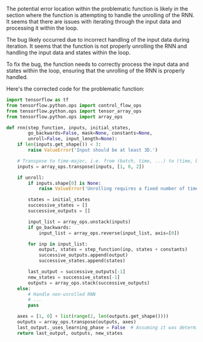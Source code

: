 The potential error location within the problematic function is likely in the section where the function is attempting to handle the unrolling of the RNN. It seems that there are issues with iterating through the input data and processing it within the loop.

The bug likely occurred due to incorrect handling of the input data during iteration. It seems that the function is not properly unrolling the RNN and handling the input data and states within the loop.

To fix the bug, the function needs to correctly process the input data and states within the loop, ensuring that the unrolling of the RNN is properly handled.

Here's the corrected code for the problematic function:

```python
import tensorflow as tf
from tensorflow.python.ops import control_flow_ops
from tensorflow.python.ops import tensor_array_ops
from tensorflow.python.ops import array_ops

def rnn(step_function, inputs, initial_states,
        go_backwards=False, mask=None, constants=None,
        unroll=False, input_length=None):
    if len(inputs.get_shape()) < 3:
        raise ValueError('Input should be at least 3D.')

    # Transpose to time-major, i.e. from (batch, time, ...) to (time, batch, ...)
    inputs = array_ops.transpose(inputs, [1, 0, 2])

    if unroll:
        if inputs.shape[0] is None:
            raise ValueError('Unrolling requires a fixed number of timesteps.')

        states = initial_states
        successive_states = []
        successive_outputs = []

        input_list = array_ops.unstack(inputs)
        if go_backwards:
            input_list = array_ops.reverse(input_list, axis=[0])

        for inp in input_list:
            output, states = step_function(inp, states + constants)
            successive_outputs.append(output)
            successive_states.append(states)

        last_output = successive_outputs[-1]
        new_states = successive_states[-1]
        outputs = array_ops.stack(successive_outputs)
    else:
        # Handle non-unrolled RNN
        # ...
        pass

    axes = [1, 0] + list(range(2, len(outputs.get_shape())))
    outputs = array_ops.transpose(outputs, axes)
    last_output._uses_learning_phase = False  # Assuming it was determined previously
    return last_output, outputs, new_states
```